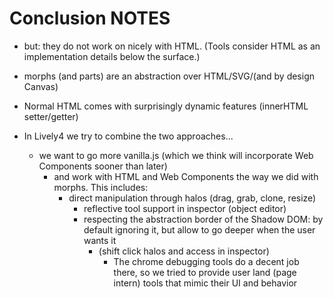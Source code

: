 # Conclusion NOTES

- but: they do not work on nicely with HTML. 
  (Tools consider HTML as an implementation details below the surface.)
- morphs (and parts) are an abstraction over HTML/SVG/(and by design Canvas) 

- Normal HTML comes with surprisingly dynamic features (innerHTML setter/getter) 

- In Lively4 we try to combine the two approaches...
  - we want to go more vanilla.js (which we think will incorporate Web Components sooner than later) 
    - and work with HTML and Web Components the way we did with morphs. This includes:
      - direct manipulation through halos (drag, grab, clone, resize)
        - reflective tool support in inspector (object editor)
        - respecting the abstraction border of the Shadow DOM: by default ignoring it, but allow to go deeper when the user wants it 
          - (shift click halos and access in inspector)
            - The chrome debugging tools do a decent job there, so we tried to provide user land (page intern) tools that mimic their UI and behavior  
